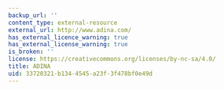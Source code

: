```yaml
---
backup_url: ''
content_type: external-resource
external_url: http://www.adina.com/
has_external_licence_warning: true
has_external_license_warning: true
is_broken: ''
license: https://creativecommons.org/licenses/by-nc-sa/4.0/
title: ADINA
uid: 33720321-b134-4545-a23f-3f478bf0e49d
---
```

